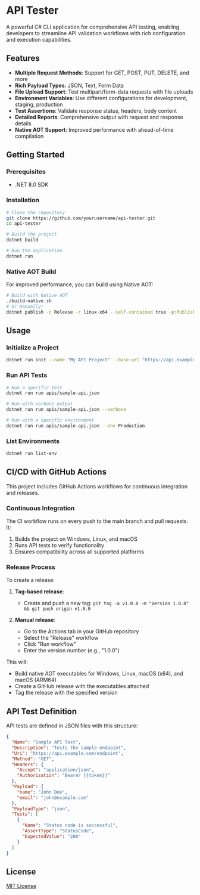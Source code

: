 # API Tester

A powerful C# CLI application for comprehensive API testing, enabling developers to streamline API validation workflows with rich configuration and execution capabilities.

## Features

- **Multiple Request Methods**: Support for GET, POST, PUT, DELETE, and more
- **Rich Payload Types**: JSON, Text, Form Data
- **File Upload Support**: Test multipart/form-data requests with file uploads
- **Environment Variables**: Use different configurations for development, staging, production
- **Test Assertions**: Validate response status, headers, body content
- **Detailed Reports**: Comprehensive output with request and response details
- **Native AOT Support**: Improved performance with ahead-of-time compilation

## Getting Started

### Prerequisites

- .NET 8.0 SDK

### Installation

```bash
# Clone the repository
git clone https://github.com/yourusername/api-tester.git
cd api-tester

# Build the project
dotnet build

# Run the application
dotnet run
```

### Native AOT Build

For improved performance, you can build using Native AOT:

```bash
# Build with Native AOT
./build-native.sh
# Or manually:
dotnet publish -c Release -r linux-x64 --self-contained true -p:PublishAot=true
```

## Usage

### Initialize a Project

```bash
dotnet run init --name "My API Project" --base-url "https://api.example.com"
```

### Run API Tests

```bash
# Run a specific test
dotnet run run apis/sample-api.json

# Run with verbose output
dotnet run run apis/sample-api.json --verbose

# Run with a specific environment
dotnet run run apis/sample-api.json --env Production
```

### List Environments

```bash
dotnet run list-env
```

## CI/CD with GitHub Actions

This project includes GitHub Actions workflows for continuous integration and releases.

### Continuous Integration

The CI workflow runs on every push to the main branch and pull requests. It:

1. Builds the project on Windows, Linux, and macOS
2. Runs API tests to verify functionality
3. Ensures compatibility across all supported platforms

### Release Process

To create a release:

1. **Tag-based release**:
   - Create and push a new tag: `git tag -a v1.0.0 -m "Version 1.0.0" && git push origin v1.0.0`

2. **Manual release**:
   - Go to the Actions tab in your GitHub repository
   - Select the "Release" workflow
   - Click "Run workflow"
   - Enter the version number (e.g., "1.0.0")

This will:
- Build native AOT executables for Windows, Linux, macOS (x64), and macOS (ARM64)
- Create a GitHub release with the executables attached
- Tag the release with the specified version

## API Test Definition

API tests are defined in JSON files with this structure:

```json
{
  "Name": "Sample API Test",
  "Description": "Tests the sample endpoint",
  "Uri": "https://api.example.com/endpoint",
  "Method": "GET",
  "Headers": {
    "Accept": "application/json",
    "Authorization": "Bearer {{token}}"
  },
  "Payload": {
    "name": "John Doe",
    "email": "john@example.com"
  },
  "PayloadType": "json",
  "Tests": [
    {
      "Name": "Status code is successful",
      "AssertType": "StatusCode",
      "ExpectedValue": "200"
    }
  ]
}
```

## License

[MIT License](LICENSE)